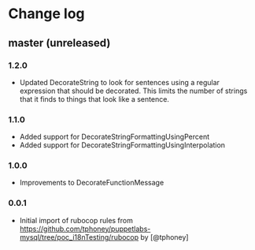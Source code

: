 # Change log

## master (unreleased)

### 1.2.0

 * Updated DecorateString to look for sentences using a regular expression that should be decorated. 
This limits the number of strings that it finds to things that look like a sentence.

### 1.1.0

 * Added support for DecorateStringFormattingUsingPercent
 * Added support for DecorateStringFormattingUsingInterpolation

### 1.0.0

 * Improvements to DecorateFunctionMessage

### 0.0.1

 * Initial import of rubocop rules from https://github.com/tphoney/puppetlabs-mysql/tree/poc_i18nTesting/rubocop by [@tphoney]
